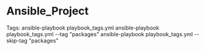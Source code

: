 # Ansible_Project


Tags:
ansible-playbook playbook_tags.yml
ansible-playbook playbook_tags.yml --tag "packages"
ansible-playbook playbook_tags.yml --skip-tag "packages"

